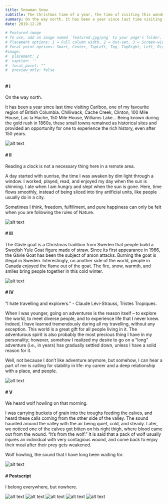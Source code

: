 ```yaml
---
title: Snowman Snow
subtitle: The Christmas time of a year, the time of visiting this wonderful place
summary: On the way north. It has been a year since last time visiting Cariboo, one of my favourite region of British Columbia. Chilliwack, Cache Creek, Clinton, 100 Mile House, Lac la Hache, 150 Mile House, Williams Lake...
date: 2019-12-20

# Featured image
# To use, add an image named `featured.jpg/png` to your page's folder.
# Placement options: 1 = Full column width, 2 = Out-set, 3 = Screen-width
# Focal point options: Smart, Center, TopLeft, Top, TopRight, Left, Right, BottomLeft, Bottom, BottomRight
#image:
#  placement: 2
#  caption: ''
#  focal_point: ""
#  preview_only: false
---
```



#### # I
On the way north. 

It has been a year since last time visiting Cariboo, one of my favourite region of British Columbia. Chilliwack, Cache Creek, Clinton, 100 Mile House, Lac la Hache, 150 Mile House, Williams Lake… Being known during the gold rush in 1860s, these small towns remained as historical sites and provided an opportunity for one to experience the rich history, even after 150 years.

![alt text](IMG_7377_1.jpg "")

#### # II
Reading a clock is not a necessary thing here in a remote area.

A day started with sunrise, the time I was awaken by dim light through a window. I worked, played, read, and enjoyed my day when the sun is shinning. I ate when I am hungry and slept when the sun is gone. Here, time flows smoothly, instead of being sliced into tiny artificial units, like people usually do in a city.

Sometimes I think, freedom, fulfillment, and pure happiness can only be felt when you are following the rules of Nature.

![alt text](IMG_7412_1.jpg "")

#### # III
The Gävle goat is a Christmas tradition from Sweden that people build a Swedish Yule Goat figure made of straw. Since its first appearance in 1966, the Gävle Goat has been the subject of arson attacks. Burning the goat is illegal in Sweden. Interestingly, on another side of the world, people in Canada enjoyed the flame out of the goat. The fire, snow, warmth, and smiles bring people together in this cold winter.

![alt text](IMG_7680_1.jpg "")

#### # IV
“I hate travelling and explorers.” - Claude Lévi-Strauss, Tristes Tropiques.

When I was younger, going on adventures is the reason itself – to explore the world, to meet diverse people, and to experience life that I never knew. Indeed, I have learned tremendously during all my travelling, without any exception. This world is a great gift for all people living in it. The adventurous spirit is also probably the most precious thing I have in my personality; however, somehow I realized my desire to go on a "long" adventure (i.e., in years) has gradually settled down, unless I have a solid reason for it. 

Well, not because I don’t like adventure anymore, but somehow, I can hear a part of me is calling for stability in life: my career and a deep relationship with a place, and people.

![alt text](IMG_7853_2.jpg "")

#### # V
We heard wolf howling on that morning.

I was carrying buckets of grain into the troughs feeding the calves, and heard these calls coming from the other side of the valley. The sound haunted around the valley with the air being quiet, cold, and steady. Later, we noticed one of the calves got bitten on his right thigh, where blood came out from the wound. “It’s from the wolf.” It is said that a pack of wolf usually injures an individual with very contagious wound, and come back to enjoy their meal after their prey gets weakened.

Wolf howling, the sound that I have long been waiting for.

![alt text](IMG_7976_1.jpg "")

#### # Postscript

I belong everywhere, but nowhere.

![alt text](IMG_8042_1.jpg "")
![alt text](IMG_1234.jpg "")
![alt text](IMG_8572_1.jpg "")
![alt text](IMG_8592_1.jpg "")
![alt text](IMG_8675_1.jpg "")


